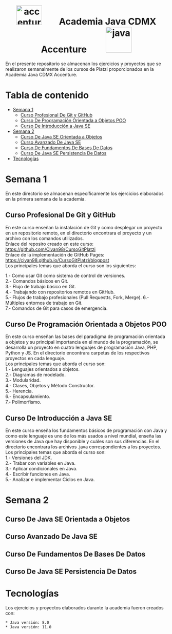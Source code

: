  <h1 align="center"> <img width="80" height="60" src="https://tecnoideas20.com/wp-content/uploads/2020/01/accenture.png" alt="accenture">&nbsp;&nbsp;&nbsp;&nbsp;&nbsp;&nbsp;&nbsp; Academia Java CDMX Accenture &nbsp;&nbsp;&nbsp;&nbsp;&nbsp;&nbsp;&nbsp; <img width="80" src="http://cdn2.dineroenimagen.com/media/dinero/styles/xlarge/public/images/blogs/javalogo.jpg" alt="java"></h1>



<p> En el presente repositorio se almacenan los ejercicios y proyectos que se realizaron semanalmente de los cursos de Platzi proporcionados en la Academia Java CDMX Accenture. </p>

 Tabla de contenido
====================
<!--ts-->
   * [Semana 1](#semana-1)
      * [Curso Profesional De Git y GitHub](#Curso-Profesional-De-Git-y-GitHub)
      * [Curso De Programación Orientada a Objetos POO](#Curso-De-Programación-Orientada-a-Objetos-POO)
      * [Curso De Introducción a Java SE](#Curso-De-Introducción-a-Java-SE)
   * [Semana 2](#semana-2)
     * [Curso De Java SE Orientada a Objetos](#Curso-De-Java-SE-Orientado-a-Objetos)
     * [Curso Avanzado De Java SE](#Curso-Avanzado-De-Java-SE)
     * [Curso De Fundamentos De Bases De Datos](#Curso-De-Fundamentos-De-Bases-De-Datos)
     * [Curso De Java SE Persistencia De Datos](#Curso-De-Java-SE-Persistencia-De-Datos)
  * [Tecnologías](#Tecnologías)
<!--te-->



 Semana 1
 =========
 En este directorio se almacenan específicamente los ejercicios elaborados en la primera semana de la academia.  

 Curso Profesional De Git y GitHub
 ----------------------------------
 En este curso enseñan la instalación de Git y como desplegar un proyecto en un repositorio remoto, en el directorio encontrara el proyecto y un archivo con los comandos utilizados.   
Enlace del reposiro creado en este curso: https://github.com/Civan98/CursoGitPlatzi  
Enlace de la implementación de GitHub Pages: https://civan98.github.io/CursoGitPlatzi/blogpost  
Los principales temas que aborda el curso son los siguientes:  

1.- Como usar Git como sistema de control de versiones.  
2.- Comandos básicos en Git.  
3.- Flujo de trabajo básico en Git.  
4.- Trabajando con repositorios remotos en GitHub.  
5.- Flujos de trabajo profesionales (Pull Requestts, Fork, Merge).
6.- Múltiples entornos de trabajo en Git.  
7.- Comandos de Git para casos de emergencia.  


 Curso De Programación Orientada a Objetos POO
 ----------------------------------------------
 En este curso enseñan las bases del paradigma de programación orientada a objetos y su principal importancia en el mundo de la programación, se desarrolla un proyecto en cuatro lenguajes de programación Java, PHP, Python y JS. En el directorio encontrara carpetas de los respectivos proyectos en cada lenguaje.  
Los principales temas que aborda el curso son:   
1.- Lenguajes orientados a objetos.  
2.- Diagramas de modelado.  
3.- Modularidad.  
4.- Clases, Objetos y Método Constructor.  
5.- Herencia.  
6.- Encapsulamiento.  
7.- Polimorfismo.  


Curso De Introducción a Java SE
----------------------------------
En este curso enseña los fundamentos básicos de programación con Java y como este lenguaje es uno de los más usados a nivel mundial, enseña las versiones de Java que hay disponible y cuáles son sus diferencias. En el directorio encontrara los archivos .java correspondientes a los proyectos.
Los principales temas que aborda el curso son:   
1.- Versiones del JDK.  
2.- Trabar con variables en Java.  
3.- Aplicar condicionales en Java.  
4.- Escribir funciones en Java.  
5.- Analizar e implementar Ciclos en Java.  

	
 Semana 2
 =========
 
 Curso De Java SE Orientada a Objetos
 ------------------------------------
 
 Curso Avanzado De Java SE
 --------------------------
     
 Curso De Fundamentos De Bases De Datos
 ------------------------------------
     
     
 Curso De Java SE Persistencia De Datos
 -----------------------------------------
 
 
 Tecnologías
 ============
Los ejercicios y proyectos elaborados durante la academia fueron creados con:
```
* Java versión: 8.0
* Java versión: 11.0
```




